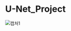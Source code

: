 # U-Net_Project

![캡처1](https://github.com/KKH028/U-Net_Project/assets/166976971/7a9790eb-46fb-4c11-a035-efb13a7cd9eb)
